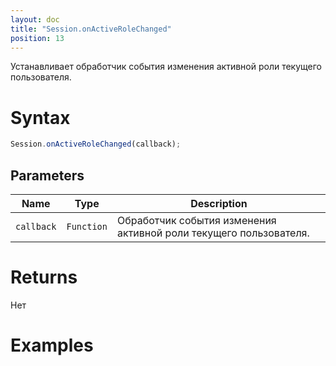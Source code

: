 ```yaml
---
layout: doc
title: "Session.onActiveRoleChanged"
position: 13
---
```


Устанавливает обработчик события изменения активной роли текущего пользователя.

# Syntax

```js
Session.onActiveRoleChanged(callback);
```

## Parameters

|Name|Type|Description|
|----|----|-----------|
|`callback`|`Function`|Обработчик события изменения активной роли текущего пользователя.|

# Returns

Нет

# Examples

